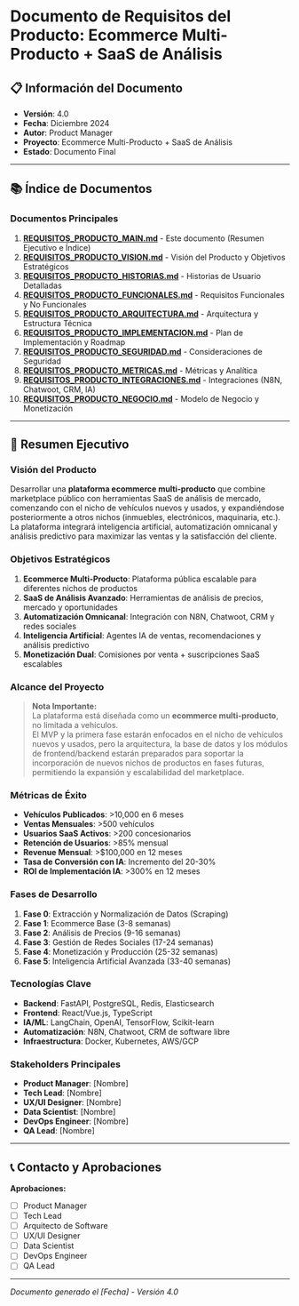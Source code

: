 # Documento de Requisitos del Producto: Ecommerce Multi-Producto + SaaS de Análisis

## 📋 Información del Documento

- **Versión**: 4.0
- **Fecha**: Diciembre 2024
- **Autor**: Product Manager
- **Proyecto**: Ecommerce Multi-Producto + SaaS de Análisis
- **Estado**: Documento Final

---

## 📚 Índice de Documentos

### Documentos Principales
1. **[REQUISITOS_PRODUCTO_MAIN.md](REQUISITOS_PRODUCTO_MAIN.md)** - Este documento (Resumen Ejecutivo e Índice)
2. **[REQUISITOS_PRODUCTO_VISION.md](REQUISITOS_PRODUCTO_VISION.md)** - Visión del Producto y Objetivos Estratégicos
3. **[REQUISITOS_PRODUCTO_HISTORIAS.md](REQUISITOS_PRODUCTO_HISTORIAS.md)** - Historias de Usuario Detalladas
4. **[REQUISITOS_PRODUCTO_FUNCIONALES.md](REQUISITOS_PRODUCTO_FUNCIONALES.md)** - Requisitos Funcionales y No Funcionales
5. **[REQUISITOS_PRODUCTO_ARQUITECTURA.md](REQUISITOS_PRODUCTO_ARQUITECTURA.md)** - Arquitectura y Estructura Técnica
6. **[REQUISITOS_PRODUCTO_IMPLEMENTACION.md](REQUISITOS_PRODUCTO_IMPLEMENTACION.md)** - Plan de Implementación y Roadmap
7. **[REQUISITOS_PRODUCTO_SEGURIDAD.md](REQUISITOS_PRODUCTO_SEGURIDAD.md)** - Consideraciones de Seguridad
8. **[REQUISITOS_PRODUCTO_METRICAS.md](REQUISITOS_PRODUCTO_METRICAS.md)** - Métricas y Analítica
9. **[REQUISITOS_PRODUCTO_INTEGRACIONES.md](REQUISITOS_PRODUCTO_INTEGRACIONES.md)** - Integraciones (N8N, Chatwoot, CRM, IA)
10. **[REQUISITOS_PRODUCTO_NEGOCIO.md](REQUISITOS_PRODUCTO_NEGOCIO.md)** - Modelo de Negocio y Monetización

---

## 🎯 Resumen Ejecutivo

### Visión del Producto
Desarrollar una **plataforma ecommerce multi-producto** que combine marketplace público con herramientas SaaS de análisis de mercado, comenzando con el nicho de vehículos nuevos y usados, y expandiéndose posteriormente a otros nichos (inmuebles, electrónicos, maquinaria, etc.). La plataforma integrará inteligencia artificial, automatización omnicanal y análisis predictivo para maximizar las ventas y la satisfacción del cliente.

### Objetivos Estratégicos
1. **Ecommerce Multi-Producto**: Plataforma pública escalable para diferentes nichos de productos
2. **SaaS de Análisis Avanzado**: Herramientas de análisis de precios, mercado y oportunidades
3. **Automatización Omnicanal**: Integración con N8N, Chatwoot, CRM y redes sociales
4. **Inteligencia Artificial**: Agentes IA de ventas, recomendaciones y análisis predictivo
5. **Monetización Dual**: Comisiones por venta + suscripciones SaaS escalables

### Alcance del Proyecto
> **Nota Importante:**  
> La plataforma está diseñada como un **ecommerce multi-producto**, no limitada a vehículos.  
> El MVP y la primera fase estarán enfocados en el nicho de vehículos nuevos y usados, pero la arquitectura, la base de datos y los módulos de frontend/backend estarán preparados para soportar la incorporación de nuevos nichos de productos en fases futuras, permitiendo la expansión y escalabilidad del marketplace.

### Métricas de Éxito
- **Vehículos Publicados**: >10,000 en 6 meses
- **Ventas Mensuales**: >500 vehículos
- **Usuarios SaaS Activos**: >200 concesionarios
- **Retención de Usuarios**: >85% mensual
- **Revenue Mensual**: >$100,000 en 12 meses
- **Tasa de Conversión con IA**: Incremento del 20-30%
- **ROI de Implementación IA**: >300% en 12 meses

### Fases de Desarrollo
1. **Fase 0**: Extracción y Normalización de Datos (Scraping)
2. **Fase 1**: Ecommerce Base (3-8 semanas)
3. **Fase 2**: Análisis de Precios (9-16 semanas)
4. **Fase 3**: Gestión de Redes Sociales (17-24 semanas)
5. **Fase 4**: Monetización y Producción (25-32 semanas)
6. **Fase 5**: Inteligencia Artificial Avanzada (33-40 semanas)

### Tecnologías Clave
- **Backend**: FastAPI, PostgreSQL, Redis, Elasticsearch
- **Frontend**: React/Vue.js, TypeScript
- **IA/ML**: LangChain, OpenAI, TensorFlow, Scikit-learn
- **Automatización**: N8N, Chatwoot, CRM de software libre
- **Infraestructura**: Docker, Kubernetes, AWS/GCP

### Stakeholders Principales
- **Product Manager**: [Nombre]
- **Tech Lead**: [Nombre]
- **UX/UI Designer**: [Nombre]
- **Data Scientist**: [Nombre]
- **DevOps Engineer**: [Nombre]
- **QA Lead**: [Nombre]

---

## 📞 Contacto y Aprobaciones

**Aprobaciones:**
- [ ] Product Manager
- [ ] Tech Lead
- [ ] Arquitecto de Software
- [ ] UX/UI Designer
- [ ] Data Scientist
- [ ] DevOps Engineer
- [ ] QA Lead

---

*Documento generado el [Fecha] - Versión 4.0* 